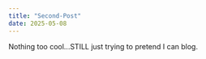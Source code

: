 ```yaml
---
title: "Second-Post"
date: 2025-05-08
---
```

Nothing too cool...STILL just trying to pretend I can blog.
